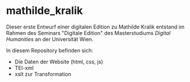 # mathilde_kralik

Dieser erste Entwurf einer digitalen Edition zu Mathilde Kralik entstand im Rahmen des Seminars "Digitale Edition" des Masterstudiums *Digital Humanities* an der Universität Wien.

In diesem Repository befinden sich:
- Die Daten der Website (html, css, js)
- TEI-xml
- xslt zur Transformation
